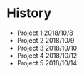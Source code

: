 # History
- Project 1 2018/10/8 
- Project 2 2018/10/9
- Project 3 2018/10/10
- Project 4 2018/10/12
- Project 5 2018/10/14

